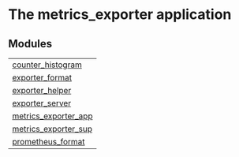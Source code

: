 

# The metrics_exporter application #


## Modules ##


<table width="100%" border="0" summary="list of modules">
<tr><td><a href="counter_histogram.md" class="module">counter_histogram</a></td></tr>
<tr><td><a href="exporter_format.md" class="module">exporter_format</a></td></tr>
<tr><td><a href="exporter_helper.md" class="module">exporter_helper</a></td></tr>
<tr><td><a href="exporter_server.md" class="module">exporter_server</a></td></tr>
<tr><td><a href="metrics_exporter_app.md" class="module">metrics_exporter_app</a></td></tr>
<tr><td><a href="metrics_exporter_sup.md" class="module">metrics_exporter_sup</a></td></tr>
<tr><td><a href="prometheus_format.md" class="module">prometheus_format</a></td></tr></table>

